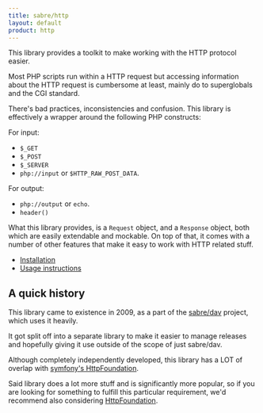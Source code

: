 ```yaml
---
title: sabre/http
layout: default
product: http
---
```


This library provides a toolkit to make working with the HTTP protocol easier.

Most PHP scripts run within a HTTP request but accessing information about the
HTTP request is cumbersome at least, mainly do to superglobals and the CGI
standard.

There's bad practices, inconsistencies and confusion. This library is
effectively a wrapper around the following PHP constructs:

For input:

* `$_GET`
* `$_POST`
* `$_SERVER`
* `php://input` or `$HTTP_RAW_POST_DATA`.

For output:

* `php://output` or `echo`.
* `header()`

What this library provides, is a `Request` object, and a `Response` object,
both which are easily extendable and mockable. On top of that, it comes with
a number of other features that make it easy to work with HTTP related stuff.

* [Installation](/http/install)
* [Usage instructions](/http/usage)

A quick history
---------------

This library came to existence in 2009, as a part of the [sabre/dav][2]
project, which uses it heavily.

It got split off into a separate library to make it easier to manage
releases and hopefully giving it use outside of the scope of just sabre/dav.

Although completely independently developed, this library has a LOT of
overlap with [symfony's HttpFoundation][3].

Said library does a lot more stuff and is significantly more popular,
so if you are looking for something to fulfill this particular requirement,
we'd recommend also considering [HttpFoundation][3].

[2]: /dav
[3]: https://github.com/symfony/HttpFoundation
[4]: http://uk3.php.net/curl
